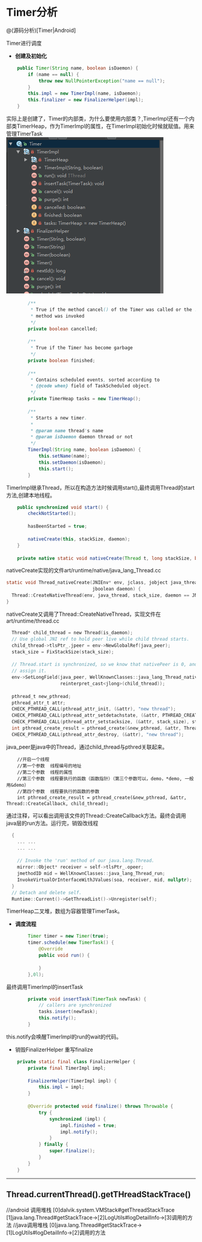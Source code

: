 # Timer分析

> 

@(源码分析)[Timer|Android]

Timer进行调度

- **创建及初始化**
```java
    public Timer(String name, boolean isDaemon) {
        if (name == null) {
            throw new NullPointerException("name == null");
        }
        this.impl = new TimerImpl(name, isDaemon);
        this.finalizer = new FinalizerHelper(impl);
    }
```
实际上是创建了，Timer的内部类，为什么要使用内部类？,TimerImpl还有一个内部类TimerHeap，作为TimerImpl的属性，在TimerImpl初始化时候就赋值。用来管理TimerTask<br/>
![TimerImpl](Timer.png)
```java
        /**
         * True if the method cancel() of the Timer was called or the !!!stop()
         * method was invoked
         */
        private boolean cancelled;

        /**
         * True if the Timer has become garbage
         */
        private boolean finished;

        /**
         * Contains scheduled events, sorted according to
         * {@code when} field of TaskScheduled object.
         */
        private TimerHeap tasks = new TimerHeap();

        /**
         * Starts a new timer.
         *
         * @param name thread's name
         * @param isDaemon daemon thread or not
         */
        TimerImpl(String name, boolean isDaemon) {
            this.setName(name);
            this.setDaemon(isDaemon);
            this.start();
        }
```
TimerImpl继承Thread，所以在构造方法时候调用start(),最终调用Thread的start方法,创建本地线程。
```java
    public synchronized void start() {
        checkNotStarted();

        hasBeenStarted = true;

        nativeCreate(this, stackSize, daemon);
    }

    private native static void nativeCreate(Thread t, long stackSize, boolean daemon);
```
nativeCreate实现的文件art/runtime/native/java_lang_Thread.cc
```c
static void Thread_nativeCreate(JNIEnv* env, jclass, jobject java_thread, jlong stack_size,
                                jboolean daemon) {
  Thread::CreateNativeThread(env, java_thread, stack_size, daemon == JNI_TRUE);
}
```
nativeCreate又调用了Thread::CreateNativeThread，实现文件在art/runtime/thread.cc
```c
  Thread* child_thread = new Thread(is_daemon);
  // Use global JNI ref to hold peer live while child thread starts.
  child_thread->tlsPtr_.jpeer = env->NewGlobalRef(java_peer);
  stack_size = FixStackSize(stack_size);

  // Thread.start is synchronized, so we know that nativePeer is 0, and know that we're not racing to
  // assign it.
  env->SetLongField(java_peer, WellKnownClasses::java_lang_Thread_nativePeer,
                    reinterpret_cast<jlong>(child_thread));

  pthread_t new_pthread;
  pthread_attr_t attr;
  CHECK_PTHREAD_CALL(pthread_attr_init, (&attr), "new thread");
  CHECK_PTHREAD_CALL(pthread_attr_setdetachstate, (&attr, PTHREAD_CREATE_DETACHED), "PTHREAD_CREATE_DETACHED");
  CHECK_PTHREAD_CALL(pthread_attr_setstacksize, (&attr, stack_size), stack_size);
  int pthread_create_result = pthread_create(&new_pthread, &attr, Thread::CreateCallback, child_thread);
  CHECK_PTHREAD_CALL(pthread_attr_destroy, (&attr), "new thread");
```
java_peer是java中的Thread，通过child_thread与pthred关联起来。<br/>
```
    //开启一个线程  
    //第一个参数  线程编号的地址  
    //第二个参数  线程的属性  
    //第三个参数  线程要执行的函数（函数指针）（第三个参数可以，demo，*demo, 一般用&demo）  
    //第四个参数  线程要执行的函数的参数 
    int pthread_create_result = pthread_create(&new_pthread, &attr, Thread::CreateCallback, child_thread);

```
通过注释，可以看出调用该文件的Thread::CreateCallback方法。最终会调用java层的run方法。运行完，销毁改线程
```c
  {
    ... ...
    ... ...

    // Invoke the 'run' method of our java.lang.Thread.
    mirror::Object* receiver = self->tlsPtr_.opeer;
    jmethodID mid = WellKnownClasses::java_lang_Thread_run;
    InvokeVirtualOrInterfaceWithJValues(soa, receiver, mid, nullptr);
  }
  // Detach and delete self.
  Runtime::Current()->GetThreadList()->Unregister(self);
```

TimerHeap二叉堆，数组为容器管理TimerTask。<br/>



- **调度流程**
```java
        Timer timer = new Timer(true);
        timer.schedule(new TimerTask() {
            @Override
            public void run() {

            }
        },0l);
```
最终调用TimerImpl的insertTask
```java
        private void insertTask(TimerTask newTask) {
            // callers are synchronized
            tasks.insert(newTask);
            this.notify();
        }
```
this.notify会唤醒TimerImpl的run的wait的代码。

- 销毁FinalizerHelper
重写finalize
```java
    private static final class FinalizerHelper {
        private final TimerImpl impl;

        FinalizerHelper(TimerImpl impl) {
            this.impl = impl;
        }

        @Override protected void finalize() throws Throwable {
            try {
                synchronized (impl) {
                    impl.finished = true;
                    impl.notify();
                }
            } finally {
                super.finalize();
            }
        }
    }
```
---------------------

## Thread.currentThread().getTHreadStackTrace() ##
//android 调用堆栈 [0]dalvik.system.VMStack#getThreadStackTrace [1]java.lang.Thread#getStackTrace->[2]LogUtils#logDetailInfo->[3]调用的方法
//java调用堆栈 [0]java.lang.Thread#getStackTrace->[1]LogUtils#logDetailInfo->[2]调用的方法